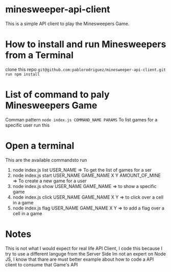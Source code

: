 # minesweeper-api-client
This is a simple API client to play the Minesweepers Game.

# How to install and run Minesweepers from a Terminal
clone this repo
`git@github.com:pablorodriguez/minesweeper-api-client.git`
`run npm install`

# List of command to paly Minesweepers Game
Comman pattern
`node index.js COMMAND_NAME PARAMS`
To list games for a specific user run this

# Open a terminal
This are the available commandsto run

1. node index.js list USER_NAME => To get the list of games for a ser
2. node index.js start USER_NAME GAME_NAME X Y AMOUNT_OF_MINE => To create a new game for a user
3. node index.js show USER_NAME GAME_NAME => to show a specific game
4. node index.js click USER_NAME GAME_NAME X Y => to click over a cell in a game
5. node index.js flag USER_NAME GAME_NAME X Y => to add a flag over a cell in a game

# Notes
This is not what I would expect for real life API Client, I code this because I try to use a different languge from the Server Side
Im not an expert on Node JS, I know that thare are must better example about how to code a API client to consume that Game's API